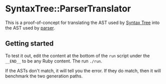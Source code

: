 # SyntaxTree::ParserTranslator

This is a proof-of-concept for translating the AST used by [Syntax Tree](https://github.com/ruby-syntax-tree/syntax_tree) into the AST used by [parser](https://github.com/whitequark/parser).

## Getting started

To test it out, edit the content at the bottom of the `run` script under the `__END__` to be any Ruby content. The run `./run`.

If the ASTs don't match, it will tell you the error. If they do match, then it will benchmark the two generation paths.
